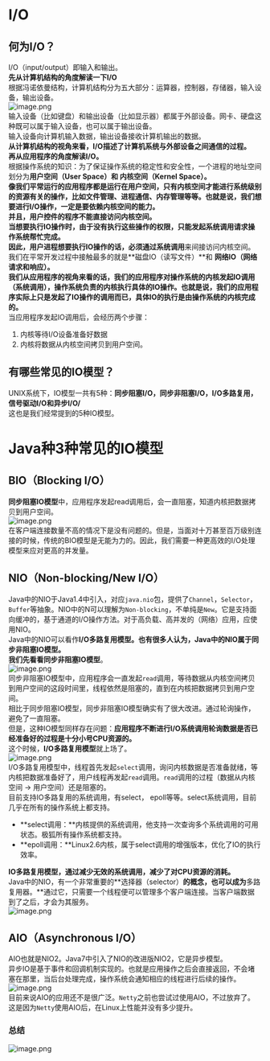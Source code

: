 <a name="uosaQ"></a>
# I/O
<a name="mZ3yK"></a>
## 何为I/O？
I/O（input/output）即输入和输出。<br />**先从计算机结构的角度解读一下I/O**<br />根据冯诺依曼结构，计算机结构分为五大部分：运算器，控制器，存储器，输入设备，输出设备。<br />![image.png](https://cdn.nlark.com/yuque/0/2023/png/35204765/1678013040356-3a02b3dd-da4d-4bd6-aa64-87472211d792.png#averageHue=%23f4f4f4&clientId=u1947ea9a-a5af-4&from=paste&height=545&id=u46056bee&name=image.png&originHeight=545&originWidth=862&originalType=binary&ratio=1&rotation=0&showTitle=false&size=82053&status=done&style=none&taskId=u241afddf-d723-4b1a-a39f-bae2037c48c&title=&width=862)<br />输入设备（比如键盘）和输出设备（比如显示器）都属于外部设备。网卡、硬盘这种既可以属于输入设备，也可以属于输出设备。<br />输入设备向计算机输入数据，输出设备接收计算机输出的数据。<br />**从计算机结构的视角来看，I/O描述了计算机系统与外部设备之间通信的过程。**<br />**再从应用程序的角度解读I/O。**<br />根据操作系统的知识：为了保证操作系统的稳定性和安全性，一个进程的地址空间划分为**用户空间（User Space）**和 **内核空间（Kernel Space）。**<br />像我们平常运行的应用程序都是运行在用户空间，只有内核空间才能进行系统级别的资源有关的操作，比如文件管理、进程通信、内存管理等等。也就是说，我们想要进行I/O操作，一定是要依赖内核空间的能力。<br />并且，用户控件的程序不能直接访问内核空间。<br />当想要执行IO操作时，由于没有执行这些操作的权限，只能发起系统调用请求操作系统帮忙完成。<br />因此，用户进程想要执行IO操作的话，必须通过**系统调用**来间接访问内核空间。<br />我们在平常开发过程中接触最多的就是**磁盘IO（读写文件）**和 **网络IO（网络请求和响应）。**<br />**我们从应用程序的视角来看的话，我们的应用程序对操作系统的内核发起IO调用（系统调用），操作系统负责的内核执行具体的IO操作。也就是说，我们的应用程序实际上只是发起了IO操作的调用而已，具体IO的执行是由操作系统的内核完成的。**<br />当应用程序发起IO调用后，会经历两个步骤：

1. 内核等待I/O设备准备好数据
2. 内核将数据从内核空间拷贝到用户空间。
<a name="E3Les"></a>
## 有哪些常见的IO模型？
UNIX系统下，IO模型一共有5种：**同步阻塞I/O，同步非阻塞I/O，I/O多路复用，信号驱动I/O和异步I/O/**<br />这也是我们经常提到的5种IO模型。
<a name="WKTwP"></a>
# Java种3种常见的IO模型
<a name="y2ZpH"></a>
## BIO（Blocking I/O）
**同步阻塞IO模型**中，应用程序发起read调用后，会一直阻塞，知道内核把数据拷贝到用户空间。<br />![image.png](https://cdn.nlark.com/yuque/0/2023/png/35204765/1678013839948-182cfc7b-252e-4793-8f83-f7b5abe333e0.png#averageHue=%23f0f0f0&clientId=u1947ea9a-a5af-4&from=paste&height=622&id=ued587a55&name=image.png&originHeight=622&originWidth=578&originalType=binary&ratio=1&rotation=0&showTitle=false&size=67176&status=done&style=none&taskId=u735f515b-0a29-4006-be42-ce87a40be2d&title=&width=578)<br />在客户端连接数量不高的情况下是没有问题的。但是，当面对十万甚至百万级别连接的时候，传统的BIO模型是无能为力的。因此，我们需要一种更高效的I/O处理模型来应对更高的并发量。
<a name="CEtlY"></a>
## NIO（Non-blocking/New I/O）
Java中的NIO于Java1.4中引入，对应`java.nio`包，提供了`Channel`，`Selector`，`Buffer`等抽象。NIO中的N可以理解为`Non-blocking`，不单纯是`New`。它是支持面向缓冲的，基于通道的I/O操作方法。对于高负载、高并发的（网络）应用，应使用NIO。<br />Java中的NIO可以看作**I/O多路复用模型。**也有很多人认为，Java中的NIO属于同步非阻塞IO模型。<br />我们先看看**同步非阻塞IO模型**。<br />![image.png](https://cdn.nlark.com/yuque/0/2023/png/35204765/1678014094998-098aa7b9-6d20-49a9-8720-332a9654a513.png#averageHue=%23ebebea&clientId=u1947ea9a-a5af-4&from=paste&height=624&id=u4163cded&name=image.png&originHeight=624&originWidth=569&originalType=binary&ratio=1&rotation=0&showTitle=false&size=96342&status=done&style=none&taskId=uee80b8c9-645b-4410-9709-386a5dc1d02&title=&width=569)<br />同步非阻塞IO模型中，应用程序会一直发起`read`调用，等待数据从内核空间拷贝到用户空间的这段时间里，线程依然是阻塞的，直到在内核把数据拷贝到用户空间。<br />相比于同步阻塞IO模型，同步非阻塞IO模型确实有了很大改进。通过轮询操作，避免了一直阻塞。<br />但是，这种IO模型同样存在问题：**应用程序不断进行I/O系统调用轮询数据是否已经准备好的过程是十分小号CPU资源的。**<br />这个时候，**I/O多路复用模型**就上场了。<br />![image.png](https://cdn.nlark.com/yuque/0/2023/png/35204765/1678014295625-c18bb217-52c9-4180-b6d9-6ed6138589c3.png#averageHue=%23eaeaea&clientId=u1947ea9a-a5af-4&from=paste&height=557&id=ufca400e0&name=image.png&originHeight=557&originWidth=563&originalType=binary&ratio=1&rotation=0&showTitle=false&size=40797&status=done&style=none&taskId=u3daf4979-2a16-4935-a0b4-c3c3fe52be0&title=&width=563)<br />I/O多路复用模型中，线程首先发起`select`调用，询问内核数据是否准备就绪，等内核把数据准备好了，用户线程再发起`read`调用。`read`调用的过程（数据从内核空间 -> 用户空间）还是阻塞的。<br />目前支持IO多路复用的系统调用，有select， epoll等等。select系统调用，目前几乎在所有的操作系统上都支持。

- **select调用：**内核提供的系统调用，他支持一次查询多个系统调用的可用状态。极狐所有操作系统都支持。
- **epoll调用：**Linux2.6内核，属于select调用的增强版本，优化了IO的执行效率。

**IO多路复用模型，通过减少无效的系统调用，减少了对CPU资源的消耗。**<br />Java中的NIO，有一个非常重要的**选择器（selector）**的概念，也可以成为**多路复用器。**通过它，只需要一个线程便可以管理多个客户端连接。当客户端数据到了之后，才会为其服务。<br />![image.png](https://cdn.nlark.com/yuque/0/2023/png/35204765/1678014746554-90612e9f-d4d0-423d-bc0f-2a553d49b5f7.png#averageHue=%23f2e6d4&clientId=u1947ea9a-a5af-4&from=paste&height=615&id=u1650be29&name=image.png&originHeight=615&originWidth=408&originalType=binary&ratio=1&rotation=0&showTitle=false&size=36286&status=done&style=none&taskId=u78b84816-39c0-4f1a-9ede-e7e4007f6b1&title=&width=408)
<a name="I5ARP"></a>
## AIO（Asynchronous I/O）
AIO也就是NIO2。Java7中引入了NIO的改进版NIO2，它是异步模型。<br />异步IO是基于事件和回调机制实现的。也就是应用操作之后会直接返回，不会堵塞在那里，当后台处理完成，操作系统会通知相应的线程进行后续的操作。<br />![image.png](https://cdn.nlark.com/yuque/0/2023/png/35204765/1678014849052-1c07365f-54bf-4578-b79f-1c76c3b68d1f.png#averageHue=%23f1f1f1&clientId=u1947ea9a-a5af-4&from=paste&height=640&id=ub017f03f&name=image.png&originHeight=640&originWidth=564&originalType=binary&ratio=1&rotation=0&showTitle=false&size=61795&status=done&style=none&taskId=uc6e98858-6640-4ac1-9601-f8e085c89ed&title=&width=564)<br />目前来说AIO的应用还不是很广泛。`Netty`之前也尝试过使用AIO，不过放弃了。这是因为`Netty`使用AIO后，在Linux上性能并没有多少提升。
<a name="L6lSt"></a>
### 总结
![image.png](https://cdn.nlark.com/yuque/0/2023/png/35204765/1678014950707-6f2dd391-0cba-45a6-b730-3f36d2ec62f6.png#averageHue=%23f4f1f0&clientId=u1947ea9a-a5af-4&from=paste&height=687&id=ub2064955&name=image.png&originHeight=687&originWidth=714&originalType=binary&ratio=1&rotation=0&showTitle=false&size=91770&status=done&style=none&taskId=u5b3b0492-a6eb-4aac-80dc-8927e40978a&title=&width=714)
